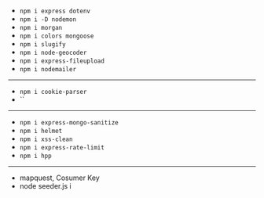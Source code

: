 - `npm i express dotenv`
- `npm i -D nodemon`
- `npm i morgan`
- `npm i colors mongoose`
- `npm i slugify`
- `npm i node-geocoder`
- `npm i express-fileupload`
- `npm i nodemailer`

---

- `npm i cookie-parser`
- ``

---

- `npm i express-mongo-sanitize`
- `npm i helmet`
- `npm i xss-clean`
- `npm i express-rate-limit`
- `npm i hpp`

---

- mapquest, Cosumer Key
- node seeder.js i

